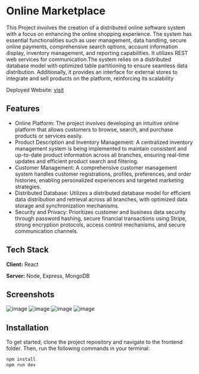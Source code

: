 
# Online Marketplace

This Project involves the creation of a distributed online software system with a focus on enhancing the online shopping experience. The system has essential functionalities such as user management, data handling, secure online payments, comprehensive search options, account information display, inventory management, and reporting capabilities. It utilizes REST web services for communication.The system relies on a distributed database model with optimized table partitioning to ensure seamless data distribution. Additionally, it provides an interface for external stores to integrate and sell products on the platform, reinforcing its scalability

Deployed Website: [visit](http://localhost:5173/)

## Features

- Online Platform: The project involves developing an intuitive online platform that allows customers to browse, search, and purchase products or services easily.
- Product Description and Inventory Management: A centralized inventory management system is being implemented to maintain consistent and up-to-date product information across all branches, ensuring real-time updates and efficient product search and filtering.
- Customer Management: A comprehensive customer management system handles customer registrations, profiles, preferences, and order histories, enabling personalized experiences and targeted marketing strategies.
- Distributed Database: Utilizes a distributed database model for efficient data distribution and retrieval across all branches, with optimized data storage and synchronization mechanisms.
- Security and Privacy: Prioritizes customer and business data security through password hashing, secure financial transactions using Stripe, strong encryption protocols, access control mechanisms, and secure communication channels.


## Tech Stack

**Client:** React

**Server:** Node, Express, MongoDB


## Screenshots

![image](https://github.com/mostafa1207/Distributed-System-Project/assets/73443649/7edc7ef6-0b1f-4f3e-adc5-1103720fabb6)
![image](https://github.com/mostafa1207/Distributed-System-Project/assets/73443649/9ed1978e-8efc-40b2-8a27-52ebf3b6ace8)
![image](https://github.com/mostafa1207/Distributed-System-Project/assets/73443649/a302f69f-a10c-49a2-9639-aa4e9c2d5ea3)
![image](https://github.com/mostafa1207/Distributed-System-Project/assets/73443649/8c7dc3a4-a4ee-4691-833f-630f2c9c2cb9)
## Installation

To get started, clone the project repository and navigate to the frontend folder. Then, run the following commands in your terminal:

```bash
npm install
npm run dev

